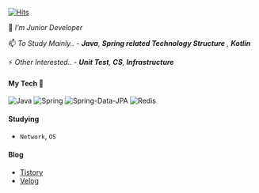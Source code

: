 [![Hits](https://hits.seeyoufarm.com/api/count/incr/badge.svg?url=https%3A%2F%2Fgithub.com%2Fkide77)](https://hits.seeyoufarm.com)



<!-- [![Resume](https://img.shields.io/badge/Resume-orange?style=flat-square&logo=Awesome%20Lists&logoColor=black)](https://notion)  -->


🌱 *I’m Junior Developer*

📫 *To Study Mainly..  - **Java**, **Spring related Technology Structure** , **Kotlin***

⚡ *Other Interested..  -  **Unit Test**, **CS**, **Infrastructure***


#### My Tech 🤔

![Java](https://img.shields.io/badge/JAVA-97979A?style=flat&logo=java)
![Spring](https://img.shields.io/badge/-Spring-131F37?style=flat&logo=spring)
![Spring-Data-JPA](https://img.shields.io/badge/-JPA-B41717?style=flat&logo=hibernate)
![Redis](https://img.shields.io/badge/-Redis-000000?style=flat&logo=redis)


#### Studying

- `Network`, `OS`

#### Blog

- [Tistory](https://awse2050.tistory.com/)
- [Velog](https://velog.io/@kide77)


<!--
**awse2050/awse2050** is a ✨ _special_ ✨ repository because its `README.md` (this file) appears on your GitHub profile.

Here are some ideas to get you started:

- 🔭 I’m currently working on ...
- 🌱 I’m currently learning ...
- 👯 I’m looking to collaborate on ...
- 🤔 I’m looking for help with ...
- 💬 Ask me about ...
- 📫 How to reach me: ...
- 😄 Pronouns: ...
- ⚡ Fun fact: ...
-->
